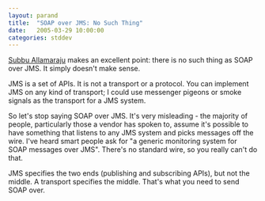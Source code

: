 ```yaml
---
layout: parand
title:  "SOAP over JMS: No Such Thing"
date:   2005-03-29 10:00:00
categories: stddev
---
```

[Subbu Allamaraju](/web/20101223063601/http://www.subbu.org/weblogs/welcome/2005/03/soap_over_jms.html) makes an excellent point: there is no such thing as SOAP over JMS. It simply doesn't make sense.

JMS is a set of APIs. It is not a transport or a protocol. You can implement JMS on any kind of transport; I could use messenger pigeons or smoke signals as the transport for a JMS system. 

So let's stop saying SOAP over JMS. It's very misleading - the majority of people, particularly those a vendor has spoken to, assume it's possible to have something that listens to any JMS system and picks messages off the wire. I've heard smart people ask for "a generic monitoring system for SOAP messages over JMS". There's no standard wire, so you really can't do that. 

JMS specifies the two ends \(publishing and subscribing APIs\), but not the middle. A transport specifies the middle. That's what you need to send SOAP over.
